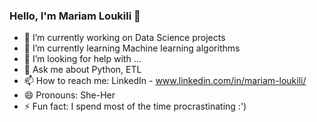 ### Hello, I'm Mariam Loukili 👋

- 🔭 I’m currently working on Data Science projects
- 🌱 I’m currently learning Machine learning algorithms
- 🤔 I’m looking for help with ...
- 💬 Ask me about Python, ETL
- 📫 How to reach me: LinkedIn - www.linkedin.com/in/mariam-loukili/
- 😄 Pronouns: She-Her
- ⚡ Fun fact: I spend most of the time procrastinating :')
